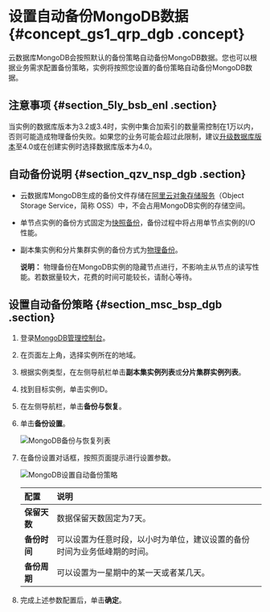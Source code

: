 # 设置自动备份MongoDB数据 {#concept_gs1_qrp_dgb .concept}

云数据库MongoDB会按照默认的备份策略自动备份MongoDB数据。您也可以根据业务需求配置备份策略，实例将按照您设置的备份策略自动备份MongoDB数据。

## 注意事项 {#section_5ly_bsb_enl .section}

当实例的数据库版本为3.2或3.4时，实例中集合加索引的数量需控制在1万以内，否则可能造成物理备份失败。如果您的业务可能会超过此限制，建议[升级数据库版本](intl.zh-CN/用户指南/实例管理/升级数据库版本.md#)至4.0或在创建实例时选择数据库版本为4.0。

## 自动备份说明 {#section_qzv_nsp_dgb .section}

-   云数据库MongoDB生成的备份文件存储在[阿里云对象存储服务](https://www.alibabacloud.com/help/zh/doc-detail/31817.htm)（Object Storage Service，简称 OSS）中，不会占用MongoDB实例的存储空间。
-   单节点实例的备份方式固定为[快照备份](intl.zh-CN/用户指南/数据备份/手动备份MongoDB数据.md#ul_iw5_lcp_dgb)，备份过程中将占用单节点实例的I/O性能。
-   副本集实例和分片集群实例的备份方式为[物理备份](intl.zh-CN/用户指南/数据备份/手动备份MongoDB数据.md#ul_iw5_lcp_dgb)。

    **说明：** 物理备份在MongoDB实例的隐藏节点进行，不影响主从节点的读写性能。若数据量较大，花费的时间可能较长，请耐心等待。


## 设置自动备份策略 {#section_msc_bsp_dgb .section}

1.  登录[MongoDB管理控制台](https://mongodb.console.aliyun.com/#/mongodb/list)。
2.  在页面左上角，选择实例所在的地域。
3.  根据实例类型，在左侧导航栏单击**副本集实例列表**或**分片集群实例列表**。
4.  找到目标实例，单击实例ID。
5.  在左侧导航栏，单击**备份与恢复**。
6.  单击**备份设置**。

    ![MongoDB备份与恢复列表](http://static-aliyun-doc.oss-cn-hangzhou.aliyuncs.com/assets/img/6721/156292127137422_zh-CN.png)

7.  在备份设置对话框，按照页面提示进行设置参数。

    ![MongoDB设置自动备份策略](http://static-aliyun-doc.oss-cn-hangzhou.aliyuncs.com/assets/img/6721/156292127134383_zh-CN.png)

    |配置|说明|
    |:-|:-|
    |**保留天数**|数据保留天数固定为7天。|
    |**备份时间**|可以设置为任意时段，以小时为单位，建议设置的备份时间为业务低峰期的时间。|
    |**备份周期**|可以设置为一星期中的某一天或者某几天。|

8.  完成上述参数配置后，单击**确定**。

